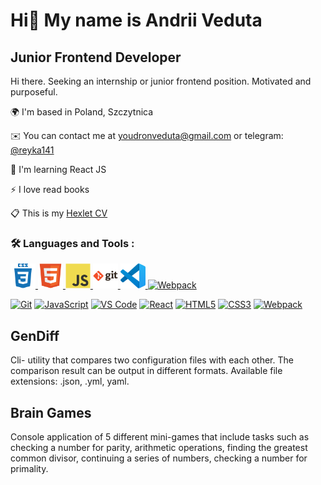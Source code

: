 # Hi👋 My name is Andrii Veduta
## Junior Frontend Developer
Hi there. Seeking an internship or junior frontend position. Motivated and purposeful.

🌍 I'm based in Poland, Szczytnica

✉️ You can contact me at youdronveduta@gmail.com or telegram: [@reyka141](https://t.me/reyka141)

🧠 I'm learning React JS

⚡ I love read books

📋 This is my [Hexlet CV](https://cv.hexlet.io/ru/resumes/4518)


### :hammer_and_wrench: Languages and Tools :

  <a href="https://www.w3.org/TR/CSS/#css">
    <img src="https://github.com/devicons/devicon/blob/master/icons/css3/css3-plain-wordmark.svg" title="CSS3" alt="CSS" width="40" height="40">
  </a>
  
  <a href="https://developer.mozilla.org/en-US/docs/Glossary/HTML5">
    <img src="https://github.com/devicons/devicon/blob/master/icons/html5/html5-original.svg" title="HTML5" alt="HTML" width="40" height="40">
  </a>
  
  <a href="https://developer.mozilla.org/en-US/docs/Web/JavaScript">
    <img src="https://github.com/devicons/devicon/blob/master/icons/javascript/javascript-original.svg" title="JavaScript" alt="JavaScript" width="40" height="40">
  </a>
  
  <a href="https://git-scm.com/">
    <img src="https://github.com/devicons/devicon/blob/master/icons/git/git-original-wordmark.svg" title="Git" alt="Git" width="40" height="40">
  </a>
  
  <a href="https://code.visualstudio.com/">
    <img src="https://github.com/devicons/devicon/blob/master/icons/vscode/vscode-original.svg" title="VSCode" alt="VSCode" width="40" height="40">
  </a>
  <a href="https://webpack.js.org/" rel="nofollow"><img src="https://raw.githubusercontent.com/danielcranney/readme-generator/main/public/icons/skills/webpack-colored.svg" width="36" height="36" alt="Webpack" style="max-width: 100%"></a>

<p align="left" dir="auto">
  <a href="https://git-scm.com/" rel="nofollow"><img src="https://raw.githubusercontent.com/danielcranney/readme-generator/main/public/icons/skills/git-colored.svg" width="36" height="36" alt="Git" style="max-width: 100%;"></a>
  <a href="https://developer.mozilla.org/en-US/docs/Web/JavaScript" rel="nofollow"><img src="https://raw.githubusercontent.com/danielcranney/readme-generator/main/public/icons/skills/javascript-colored.svg" width="36" height="36" alt="JavaScript" style="max-width: 100%;"></a>
  <a href="https://code.visualstudio.com/" rel="nofollow"><img src="https://raw.githubusercontent.com/danielcranney/readme-generator/main/public/icons/skills/visualstudiocode.svg" width="36" height="36" alt="VS Code" style="max-width: 100%;"></a>
  <a href="https://reactjs.org/" rel="nofollow"><img src="https://raw.githubusercontent.com/danielcranney/readme-generator/main/public/icons/skills/react-colored.svg" width="36" height="36" alt="React" style="max-width: 100%;"></a>
  <a href="https://developer.mozilla.org/en-US/docs/Glossary/HTML5" rel="nofollow"><img src="https://raw.githubusercontent.com/danielcranney/readme-generator/main/public/icons/skills/html5-colored.svg" width="36" height="36" alt="HTML5" style="max-width: 100%;"></a>
  <a href="https://www.w3.org/TR/CSS/#css" rel="nofollow"><img src="https://raw.githubusercontent.com/danielcranney/readme-generator/main/public/icons/skills/css3-colored.svg" width="36" height="36" alt="CSS3" style="max-width: 100%;"></a>
  <a href="https://webpack.js.org/" rel="nofollow"><img src="https://raw.githubusercontent.com/danielcranney/readme-generator/main/public/icons/skills/webpack-colored.svg" width="36" height="36" alt="Webpack" style="max-width: 100%;"></a>
</p>

## GenDiff 

Cli- utility that compares two configuration files with each other. The comparison result can be output in different formats. Available file extensions: .json, .yml, yaml.

## Brain Games

Console application of 5 different mini-games that include tasks such as checking a number for parity, arithmetic operations, finding the greatest common divisor, continuing a series of numbers, checking a number for primality.

<!--
**Reyka141/Reyka141** is a ✨ _special_ ✨ repository because its `README.md` (this file) appears on your GitHub profile.

Here are some ideas to get you started:

- 🔭 I’m currently working on ...
- 🌱 I’m currently learning ...
- 👯 I’m looking to collaborate on ...
- 🤔 I’m looking for help with ...
- 💬 Ask me about ...
- 📫 How to reach me: ...
- 😄 Pronouns: ...
- ⚡ Fun fact: ...
-->
